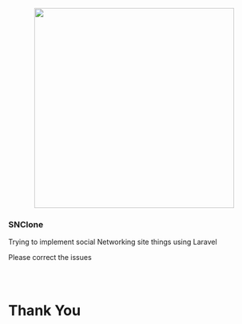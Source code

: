 <p align="center"><img src="https://res.cloudinary.com/dtfbvvkyp/image/upload/v1566331377/laravel-logolockup-cmyk-red.svg" width="400"></p>

### SNClone

Trying to implement social Networking site things using Laravel 

Please correct the issues 

```git clone 
```
```composer install  
```
```create .env 
```


# Thank You

